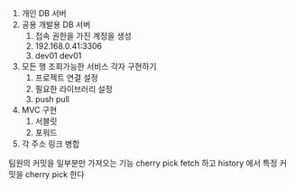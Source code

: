1. 개인 DB 서버
2. 공용 개발용 DB 서버
	1. 접속 권한을 가진 계정을 생성
	2. 192.168.0.41:3306
	3. dev01 dev01
3. 모든 행 조회가능한 서비스 각자 구현하기
	1. 프로젝트 연결 설정
	2. 필요한 라이브러리 설정
	3. push pull
4. MVC 구현
	1. 서블릿
	2. 포워드
5. 각 주소 링크 병합

팀원의 커밋을 일부분만 가져오는 기능
cherry pick
fetch 하고 history 에서 특정 커밋을 cherry pick 한다